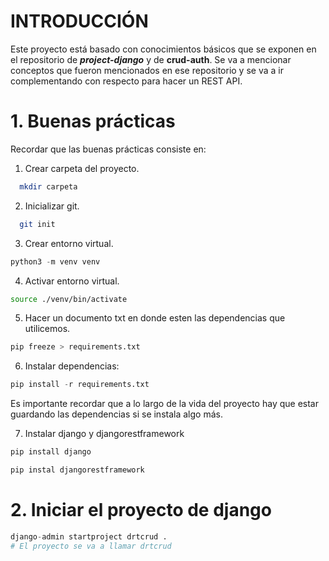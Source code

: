 # INTRODUCCIÓN
Este proyecto está basado con conocimientos básicos que se exponen en el repositorio de _**project-django**_ y de **crud-auth**.
Se va a mencionar conceptos que fueron mencionados en ese repositorio y se va a ir complementando con respecto para hacer un REST API.

# 1. Buenas prácticas
Recordar que las buenas prácticas consiste en:
1. Crear carpeta del proyecto.
```bash
  mkdir carpeta
```
2. Inicializar git.
```bash
  git init
```

3. Crear entorno virtual.
```python
python3 -m venv venv
```

4. Activar entorno virtual.
```bash
source ./venv/bin/activate
```
5. Hacer un documento txt en donde esten las dependencias que utilicemos.
```python
pip freeze > requirements.txt
```

6. Instalar dependencias:
```python
pip install -r requirements.txt
```
Es importante recordar que a lo largo de la vida del proyecto hay que estar guardando las dependencias si se instala algo más.

7. Instalar django y djangorestframework
```python
pip install django
```

```python
pip instal djangorestframework
```

# 2. Iniciar el proyecto de django
```python
django-admin startproject drtcrud .
# El proyecto se va a llamar drtcrud
```

